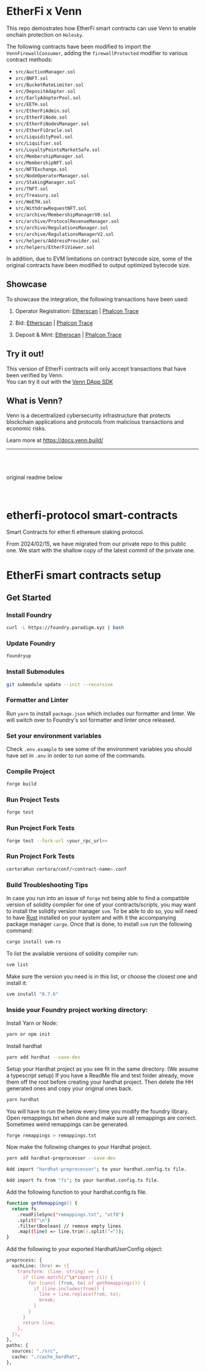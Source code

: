 # EtherFi x Venn

This repo demostrates how EtherFi smart contracts can use Venn to enable onchain protection on `Holesky`.

The following contracts have been modified to import the `VennFirewallConsumer`, adding the  `firewallProtected` modifier to various contract methods:

- `src/AuctionManager.sol`
- `src/BNFT.sol`
- `src/BucketRateLimiter.sol`
- `src/DepositAdapter.sol`
- `src/EarlyAdopterPool.sol`
- `src/EETH.sol`
- `src/EtherFiAdmin.sol`
- `src/EtherFiNode.sol`
- `src/EtherFiNodesManager.sol`
- `src/EtherFiOracle.sol`
- `src/LiquidityPool.sol`
- `src/Liquifier.sol`
- `src/LoyaltyPointsMarketSafe.sol`
- `src/MembershipManager.sol`
- `src/MembershipNFT.sol`
- `src/NFTExchange.sol`
- `src/NodeOperatorManager.sol`
- `src/StakingManager.sol`
- `src/TNFT.sol`
- `src/Treasury.sol`
- `src/WeETH.sol`
- `src/WithdrawRequestNFT.sol`
- `src/archive/MembershipManagerV0.sol`
- `src/archive/ProtocolRevenueManager.sol`
- `src/archive/RegulationsManager.sol`
- `src/archive/RegulationsManagerV2.sol`
- `src/helpers/AddressProvider.sol`
- `src/helpers/EtherFiViewer.sol`

In addition, due to EVM limitations on contract bytecode size, some of the original contracts have been modified to output optimized bytecode size.

## Showcase

To showcase the integration, the following transactions have been used:

1. Operator Registration: [Etherscan](https://holesky.etherscan.io/tx/0x19a4ec319c991b2108671c76dcfc2506a9cd5f687dacc19434a6f9ea5ec13d72) | [Phalcon Trace](https://app.blocksec.com/explorer/tx/holesky/0x19a4ec319c991b2108671c76dcfc2506a9cd5f687dacc19434a6f9ea5ec13d72)

2. Bid: [Etherscan](https://holesky.etherscan.io/tx/0xfa861171b46b06b41b202414a0c48457b2e12e0055b09a16e9df13bbbd1e6448) | [Phalcon Trace](https://app.blocksec.com/explorer/tx/holesky/0xfa861171b46b06b41b202414a0c48457b2e12e0055b09a16e9df13bbbd1e6448)

3. Deposit & Mint: [Etherscan](https://holesky.etherscan.io/tx/0x62f726e2f3792532d15caf62d1b95edbd42ac6b76ee54a8f39b77c4d4f64acce) | [Phalcon Trace](https://app.blocksec.com/explorer/tx/holesky/0x62f726e2f3792532d15caf62d1b95edbd42ac6b76ee54a8f39b77c4d4f64acce)

## Try it out!

This version of EtherFi contracts will only accept transactions that have been verified by Venn.  
You can try it out with the [Venn DApp SDK](https://www.npmjs.com/package/@vennbuild/venn-dapp-sdk)

## What is Venn?

Venn is a decentralized cybersecurity infrastructure that protects blockchain applications and protocols from malicious transactions and economic risks.

Learn more at https://docs.venn.build/

---

<br /><br /><br />
original readme below
<br /><br /><br />

# etherfi-protocol smart-contracts

Smart Contracts for ether.fi ethereum staking protocol.

From 2024/02/15, we have migrated from our private repo to this public one.
We start with the shallow copy of the latest commit of the private one.

# EtherFi smart contracts setup

## Get Started

### Install Foundry

```zsh
curl -L https://foundry.paradigm.xyz | bash
```

### Update Foundry

```zsh
foundryup
```

### Install Submodules

```zsh
git submodule update --init --recursive
```

### Formatter and Linter

Run `yarn` to install `package.json` which includes our formatter and linter. We will switch over to Foundry's sol formatter and linter once released.

### Set your environment variables

Check `.env.example` to see some of the environment variables you should have set in `.env` in order to run some of the commands.

### Compile Project

```zsh
forge build
```

### Run Project Tests

```zsh
forge test
```

### Run Project Fork Tests

```zsh
forge test --fork-url <your_rpc_url>>
```

### Run Project Fork Tests

```zsh
certoraRun certora/conf/<contract-name>.conf
```

### Build Troubleshooting Tips

In case you run into an issue of `forge` not being able to find a compatible version of solidity compiler for one of your contracts/scripts, you may want to install the solidity version manager `svm`. To be able to do so, you will need to have [Rust](https://www.rust-lang.org/tools/install) installed on your system and with it the accompanying package manager `cargo`. Once that is done, to install `svm` run the following command:

```zsh
cargo install svm-rs
```

To list the available versions of solidity compiler run:

```zsh
svm list
```

Make sure the version you need is in this list, or choose the closest one and install it:

```zsh
svm install "0.7.6"
```

### Inside your Foundry project working directory:

Install Yarn or Node:

```zsh
yarn or npm init
```

Install hardhat

```zsh
yarn add hardhat --save-dev
```

Setup your Hardhat project as you see fit in the same directory. (We assume a typescript setup)
If you have a ReadMe file and test folder already, move them off the root before creating your hardhat project. Then delete the HH generated ones and copy your original ones back.

```zsh
yarn hardhat
```

You will have to run the below every time you modify the foundry library. Open remappings.txt when done and make sure all remappings are correct. Sometimes weird remappings can be generated.

```zsh
forge remappings > remappings.txt
```

Now make the following changes to your Hardhat project.

```zsh
yarn add hardhat-preprocessor --save-dev
```

```zsh
Add import "hardhat-preprocessor"; to your hardhat.config.ts file.
```

```zsh
Add import fs from "fs"; to your hardhat.config.ts file.
```

Add the following function to your hardhat.config.ts file.

```zsh
function getRemappings() {
  return fs
    .readFileSync("remappings.txt", "utf8")
    .split("\n")
    .filter(Boolean) // remove empty lines
    .map((line) => line.trim().split("="));
}
```

Add the following to your exported HardhatUserConfig object:

```zsh
preprocess: {
  eachLine: (hre) => ({
    transform: (line: string) => {
      if (line.match(/^\s*import /i)) {
        for (const [from, to] of getRemappings()) {
          if (line.includes(from)) {
            line = line.replace(from, to);
            break;
          }
        }
      }
      return line;
    },
  }),
},
paths: {
  sources: "./src",
  cache: "./cache_hardhat",
},
```
